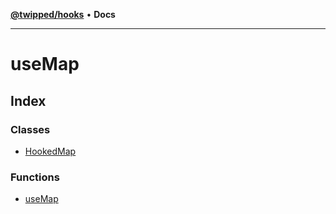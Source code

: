 [**@twipped/hooks**](../README.md) • **Docs**

***

# useMap

## Index

### Classes

- [HookedMap](classes/HookedMap.md)

### Functions

- [useMap](functions/useMap.md)
